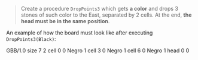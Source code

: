 > Create a procedure `DropPoints3` which gets **a color** and drops 3 stones of such color to the East, separated by 2 cells. At the end, **the head must be in the same position**.

An example of how the board must look like after executing `DropPoints3(Black)`:

<gs-board>
  GBB/1.0
    size 7 2
    cell 0 0 Negro 1
    cell 3 0 Negro 1
    cell 6 0 Negro 1
    head 0 0
</gs-board>